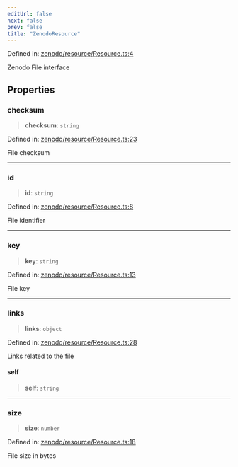```yaml
---
editUrl: false
next: false
prev: false
title: "ZenodoResource"
---
```


Defined in: [zenodo/resource/Resource.ts:4](https://github.com/datisthq/dpkit/blob/7a3ebb9422265a09d2e84e0952d10e0101139f80/zenodo/resource/Resource.ts#L4)

Zenodo File interface

## Properties

### checksum

> **checksum**: `string`

Defined in: [zenodo/resource/Resource.ts:23](https://github.com/datisthq/dpkit/blob/7a3ebb9422265a09d2e84e0952d10e0101139f80/zenodo/resource/Resource.ts#L23)

File checksum

***

### id

> **id**: `string`

Defined in: [zenodo/resource/Resource.ts:8](https://github.com/datisthq/dpkit/blob/7a3ebb9422265a09d2e84e0952d10e0101139f80/zenodo/resource/Resource.ts#L8)

File identifier

***

### key

> **key**: `string`

Defined in: [zenodo/resource/Resource.ts:13](https://github.com/datisthq/dpkit/blob/7a3ebb9422265a09d2e84e0952d10e0101139f80/zenodo/resource/Resource.ts#L13)

File key

***

### links

> **links**: `object`

Defined in: [zenodo/resource/Resource.ts:28](https://github.com/datisthq/dpkit/blob/7a3ebb9422265a09d2e84e0952d10e0101139f80/zenodo/resource/Resource.ts#L28)

Links related to the file

#### self

> **self**: `string`

***

### size

> **size**: `number`

Defined in: [zenodo/resource/Resource.ts:18](https://github.com/datisthq/dpkit/blob/7a3ebb9422265a09d2e84e0952d10e0101139f80/zenodo/resource/Resource.ts#L18)

File size in bytes
